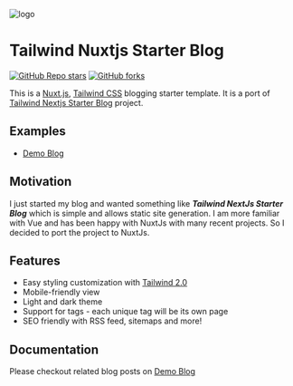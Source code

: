 ![logo](https://i.imgur.com/wQTSyTws.png)
# Tailwind Nuxtjs Starter Blog

[![GitHub Repo stars](https://img.shields.io/github/stars/ooasis/tailwind-nuxtjs-starter-blog?style=social)](https://GitHub.com/ooasis/tailwind-nuxtjs-starter-blog/stargazers/)
[![GitHub forks](https://img.shields.io/github/forks/ooasis/tailwind-nuxtjs-starter-blog?style=social)](https://GitHub.com/ooasis/tailwind-nuxtjs-starter-blog/network/)

This is a [Nuxt.js](https://nuxtjs.org/), [Tailwind CSS](https://tailwindcss.com/) blogging starter template. It is a port of [Tailwind Nextjs Starter Blog](https://github.com/timlrx/tailwind-nextjs-starter-blog) project.

## Examples

- [Demo Blog](https://tailwind-nuxtjs-starter-blog.netlify.app/)

## Motivation

I just started my blog and wanted something like ___Tailwind NextJs Starter Blog___ which is simple and allows static site generation.  I am more familiar with Vue and has been happy with NuxtJs with many recent projects. So I decided to port the project to NuxtJs.
## Features

- Easy styling customization with [Tailwind 2.0](https://blog.tailwindcss.com/tailwindcss-v2)
- Mobile-friendly view
- Light and dark theme
- Support for tags - each unique tag will be its own page
- SEO friendly with RSS feed, sitemaps and more!

## Documentation
Please checkout related blog posts on [Demo Blog](https://tailwind-nuxtjs-starter-blog.netlify.app/)